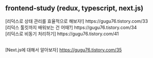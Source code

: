 <h2>frontend-study (redux, typescript, next.js)</h2>
[리덕스로 상태 관리를 효율적으로 해보자!] https://gugu76.tistory.com/33 <br />
[리덕스 툴킷까지 배워보는 건 어때?] https://gugu76.tistory.com/34 <br />
[리덕스로 비동기 처리하기] https://gugu76.tistory.com/41 <br /><br />

[Next.js에 대해서 알아보자] https://gugu76.tistory.com/35
